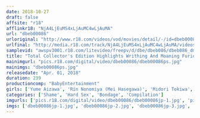 ```yaml
---
date: 2018-10-27
draft: false
affsite: "r18"
afflinkr18: "NjA4LjEuMS4xLjAuMC4wLjAuMA"
url: "dbeb00086"
urloriginal: "http://www.r18.com/videos/vod/movies/detail/-/id=dbeb00086"
urlfinal: "http://media.r18.com/track/NjA4LjEuMS4xLjAuMC4wLjAuMA/videos/vod/movies/detail/-/id=dbeb00086"
samplevid: "awspv3001.r18.com/litevideo/freepv/d/dbe/dbeb086/dbeb086_dmb_w.mp4"
title: "Total Collector's Edition Highlights Writhing And Moaning Furious Orgasmic Picture Scroll Of Pleasure The Baby Entertainment GOLD Greatest Hits Collection Ultra Furious Treasure Chest Of Divine Videos! Surprising Cum Crazy Women In A Video Flash Back!!"
mainimgurl: "pics.r18.com/digital/video/dbeb00086/dbeb00086ps.jpg"
mainimgs: "dbeb00086ps.jpg"
releasedate: "Apr. 01, 2018"
duration: 239
productioncomp: "BabyEntertainment"
girls: ['Yume Aizawa', 'Rin Nonomiya (Mei Hasegawa)', 'Midori Tokiwa', 'Eri Sakuragi', 'Minako Saotome', 'Asami Hoshikawa', 'Sakura Anna', 'Anna Natsuki', 'ROCO', 'Yuria Sonoda']
categories: ['Shame', 'Hard Sex', 'Bondage', 'Compilation']
imgurls: ['pics.r18.com/digital/video/dbeb00086/dbeb00086jp-1.jpg', 'pics.r18.com/digital/video/dbeb00086/dbeb00086jp-2.jpg', 'pics.r18.com/digital/video/dbeb00086/dbeb00086jp-3.jpg', 'pics.r18.com/digital/video/dbeb00086/dbeb00086jp-4.jpg', 'pics.r18.com/digital/video/dbeb00086/dbeb00086jp-5.jpg', 'pics.r18.com/digital/video/dbeb00086/dbeb00086jp-6.jpg', 'pics.r18.com/digital/video/dbeb00086/dbeb00086jp-7.jpg', 'pics.r18.com/digital/video/dbeb00086/dbeb00086jp-8.jpg', 'pics.r18.com/digital/video/dbeb00086/dbeb00086jp-9.jpg', 'pics.r18.com/digital/video/dbeb00086/dbeb00086jp-10.jpg', 'pics.r18.com/digital/video/dbeb00086/dbeb00086jp-11.jpg', 'pics.r18.com/digital/video/dbeb00086/dbeb00086jp-12.jpg', 'pics.r18.com/digital/video/dbeb00086/dbeb00086jp-13.jpg', 'pics.r18.com/digital/video/dbeb00086/dbeb00086jp-14.jpg', 'pics.r18.com/digital/video/dbeb00086/dbeb00086jp-15.jpg', 'pics.r18.com/digital/video/dbeb00086/dbeb00086jp-16.jpg', 'pics.r18.com/digital/video/dbeb00086/dbeb00086jp-17.jpg', 'pics.r18.com/digital/video/dbeb00086/dbeb00086jp-18.jpg', 'pics.r18.com/digital/video/dbeb00086/dbeb00086jp-19.jpg', 'pics.r18.com/digital/video/dbeb00086/dbeb00086jp-20.jpg']
imgs: ['dbeb00086jp-1.jpg', 'dbeb00086jp-2.jpg', 'dbeb00086jp-3.jpg', 'dbeb00086jp-4.jpg', 'dbeb00086jp-5.jpg', 'dbeb00086jp-6.jpg', 'dbeb00086jp-7.jpg', 'dbeb00086jp-8.jpg', 'dbeb00086jp-9.jpg', 'dbeb00086jp-10.jpg', 'dbeb00086jp-11.jpg', 'dbeb00086jp-12.jpg', 'dbeb00086jp-13.jpg', 'dbeb00086jp-14.jpg', 'dbeb00086jp-15.jpg', 'dbeb00086jp-16.jpg', 'dbeb00086jp-17.jpg', 'dbeb00086jp-18.jpg', 'dbeb00086jp-19.jpg', 'dbeb00086jp-20.jpg']
---
```

